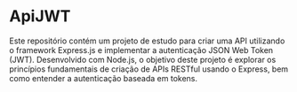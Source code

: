 # ApiJWT
Este repositório contém um projeto de estudo para criar uma API utilizando o framework Express.js e implementar a autenticação JSON Web Token (JWT). Desenvolvido com Node.js, o objetivo deste projeto é explorar os princípios fundamentais de criação de APIs RESTful usando o Express, bem como entender a autenticação baseada em tokens.
